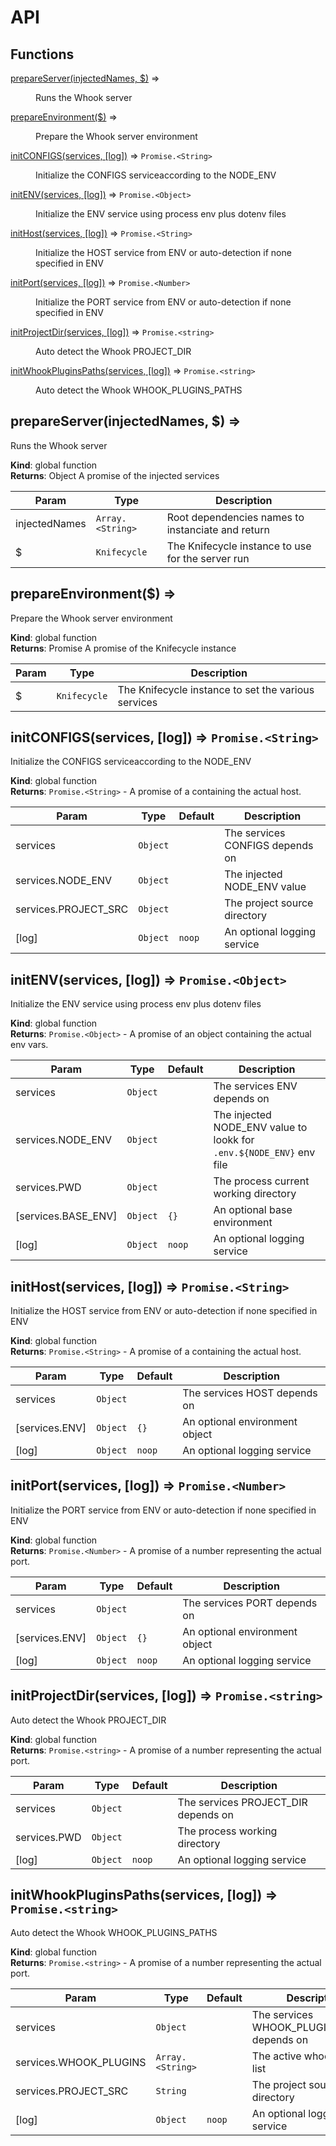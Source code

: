 # API
## Functions

<dl>
<dt><a href="#prepareServer">prepareServer(injectedNames, $)</a> ⇒</dt>
<dd><p>Runs the Whook server</p>
</dd>
<dt><a href="#prepareEnvironment">prepareEnvironment($)</a> ⇒</dt>
<dd><p>Prepare the Whook server environment</p>
</dd>
<dt><a href="#initCONFIGS">initCONFIGS(services, [log])</a> ⇒ <code>Promise.&lt;String&gt;</code></dt>
<dd><p>Initialize the CONFIGS serviceaccording to the NODE_ENV</p>
</dd>
<dt><a href="#initENV">initENV(services, [log])</a> ⇒ <code>Promise.&lt;Object&gt;</code></dt>
<dd><p>Initialize the ENV service using process env plus dotenv files</p>
</dd>
<dt><a href="#initHost">initHost(services, [log])</a> ⇒ <code>Promise.&lt;String&gt;</code></dt>
<dd><p>Initialize the HOST service from ENV or auto-detection if
 none specified in ENV</p>
</dd>
<dt><a href="#initPort">initPort(services, [log])</a> ⇒ <code>Promise.&lt;Number&gt;</code></dt>
<dd><p>Initialize the PORT service from ENV or auto-detection if
 none specified in ENV</p>
</dd>
<dt><a href="#initProjectDir">initProjectDir(services, [log])</a> ⇒ <code>Promise.&lt;string&gt;</code></dt>
<dd><p>Auto detect the Whook PROJECT_DIR</p>
</dd>
<dt><a href="#initWhookPluginsPaths">initWhookPluginsPaths(services, [log])</a> ⇒ <code>Promise.&lt;string&gt;</code></dt>
<dd><p>Auto detect the Whook WHOOK_PLUGINS_PATHS</p>
</dd>
</dl>

<a name="prepareServer"></a>

## prepareServer(injectedNames, $) ⇒
Runs the Whook server

**Kind**: global function  
**Returns**: Object
A promise of the injected services  

| Param | Type | Description |
| --- | --- | --- |
| injectedNames | <code>Array.&lt;String&gt;</code> | Root dependencies names to instanciate and return |
| $ | <code>Knifecycle</code> | The Knifecycle instance to use for the server run |

<a name="prepareEnvironment"></a>

## prepareEnvironment($) ⇒
Prepare the Whook server environment

**Kind**: global function  
**Returns**: Promise<Knifecycle>
A promise of the Knifecycle instance  

| Param | Type | Description |
| --- | --- | --- |
| $ | <code>Knifecycle</code> | The Knifecycle instance to set the various services |

<a name="initCONFIGS"></a>

## initCONFIGS(services, [log]) ⇒ <code>Promise.&lt;String&gt;</code>
Initialize the CONFIGS serviceaccording to the NODE_ENV

**Kind**: global function  
**Returns**: <code>Promise.&lt;String&gt;</code> - A promise of a containing the actual host.  

| Param | Type | Default | Description |
| --- | --- | --- | --- |
| services | <code>Object</code> |  | The services CONFIGS depends on |
| services.NODE_ENV | <code>Object</code> |  | The injected NODE_ENV value |
| services.PROJECT_SRC | <code>Object</code> |  | The project source directory |
| [log] | <code>Object</code> | <code>noop</code> | An optional logging service |

<a name="initENV"></a>

## initENV(services, [log]) ⇒ <code>Promise.&lt;Object&gt;</code>
Initialize the ENV service using process env plus dotenv files

**Kind**: global function  
**Returns**: <code>Promise.&lt;Object&gt;</code> - A promise of an object containing the actual env vars.  

| Param | Type | Default | Description |
| --- | --- | --- | --- |
| services | <code>Object</code> |  | The services ENV depends on |
| services.NODE_ENV | <code>Object</code> |  | The injected NODE_ENV value to lookk for `.env.${NODE_ENV}` env file |
| services.PWD | <code>Object</code> |  | The process current working directory |
| [services.BASE_ENV] | <code>Object</code> | <code>{}</code> | An optional base environment |
| [log] | <code>Object</code> | <code>noop</code> | An optional logging service |

<a name="initHost"></a>

## initHost(services, [log]) ⇒ <code>Promise.&lt;String&gt;</code>
Initialize the HOST service from ENV or auto-detection if
 none specified in ENV

**Kind**: global function  
**Returns**: <code>Promise.&lt;String&gt;</code> - A promise of a containing the actual host.  

| Param | Type | Default | Description |
| --- | --- | --- | --- |
| services | <code>Object</code> |  | The services HOST depends on |
| [services.ENV] | <code>Object</code> | <code>{}</code> | An optional environment object |
| [log] | <code>Object</code> | <code>noop</code> | An optional logging service |

<a name="initPort"></a>

## initPort(services, [log]) ⇒ <code>Promise.&lt;Number&gt;</code>
Initialize the PORT service from ENV or auto-detection if
 none specified in ENV

**Kind**: global function  
**Returns**: <code>Promise.&lt;Number&gt;</code> - A promise of a number representing the actual port.  

| Param | Type | Default | Description |
| --- | --- | --- | --- |
| services | <code>Object</code> |  | The services PORT depends on |
| [services.ENV] | <code>Object</code> | <code>{}</code> | An optional environment object |
| [log] | <code>Object</code> | <code>noop</code> | An optional logging service |

<a name="initProjectDir"></a>

## initProjectDir(services, [log]) ⇒ <code>Promise.&lt;string&gt;</code>
Auto detect the Whook PROJECT_DIR

**Kind**: global function  
**Returns**: <code>Promise.&lt;string&gt;</code> - A promise of a number representing the actual port.  

| Param | Type | Default | Description |
| --- | --- | --- | --- |
| services | <code>Object</code> |  | The services PROJECT_DIR depends on |
| services.PWD | <code>Object</code> |  | The process working directory |
| [log] | <code>Object</code> | <code>noop</code> | An optional logging service |

<a name="initWhookPluginsPaths"></a>

## initWhookPluginsPaths(services, [log]) ⇒ <code>Promise.&lt;string&gt;</code>
Auto detect the Whook WHOOK_PLUGINS_PATHS

**Kind**: global function  
**Returns**: <code>Promise.&lt;string&gt;</code> - A promise of a number representing the actual port.  

| Param | Type | Default | Description |
| --- | --- | --- | --- |
| services | <code>Object</code> |  | The services WHOOK_PLUGINS_PATHS depends on |
| services.WHOOK_PLUGINS | <code>Array.&lt;String&gt;</code> |  | The active whook plugins list |
| services.PROJECT_SRC | <code>String</code> |  | The project source directory |
| [log] | <code>Object</code> | <code>noop</code> | An optional logging service |

